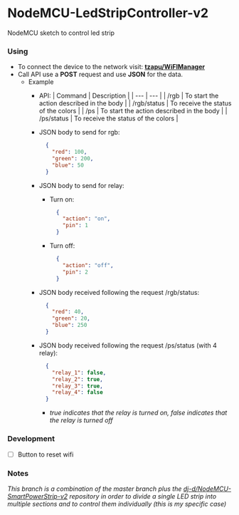 # NodeMCU-LedStripController-v2
NodeMCU sketch to control led strip

### Using

- To connect the device to the network visit: __[tzapu/WiFIManager](https://github.com/tzapu/WiFiManager)__
- Call API use a __POST__ request and use __JSON__ for the data.
  - Example
    - API:
        | Command | Description |
        | --- | --- |
        | /rgb | To start the action described in the body |
        | /rgb/status | To receive the status of the colors |
        | /ps | To start the action described in the body |
        | /ps/status | To receive the status of the colors |
    - JSON body to send for rgb:
       ```json
         {
           "red": 100,
           "green": 200,
           "blue": 50
         }
       ```
    - JSON body to send for relay:
      - Turn on:
        ```json
          {
            "action": "on",
            "pin": 1
          }
        ```
      - Turn off:
        ```json
          {
            "action": "off",
            "pin": 2
          }
        ```
    - JSON body received following the request /rgb/status:
       ```json
         {
           "red": 40,
           "green": 20,
           "blue": 250
         }
       ```
    - JSON body received following the request /ps/status (with 4 relay):
       ```json
         {
           "relay_1": false,
           "relay_2": true,
           "relay_3": true,
           "relay_4": false
         }
       ```
      
      * _true indicates that the relay is turned on, false indicates that the relay is turned off_

### Development
- [ ] Button to reset wifi

### Notes
_This branch is a combination of the master branch plus the [dj-d/NodeMCU-SmartPowerStrip-v2](https://github.com/dj-d/NodeMCU-SmartPowerStrip-v2) repository in order to divide a single LED strip into multiple sections and to control them individually (this is my specific case)_
